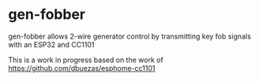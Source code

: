 # gen-fobber
gen-fobber allows 2-wire generator control by transmitting key fob signals with an ESP32 and CC1101

This is a work in progress based on the work of https://github.com/dbuezas/esphome-cc1101
